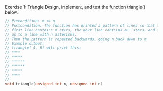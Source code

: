 Exercise 1: Triangle
Design, implement, and test the function triangle() below.

```cpp
// Precondition: m <= n
// Postcondition: The function has printed a pattern of lines so that the
// first line contains m stars, the next line contains m+1 stars, and so on
// up to a line with n asterisks.
// Then the pattern is repeated backwards, going n back down to m.
// Example output:
// triangle( 4, 6) will print this:
// ****
// *****
// ******
// ******
// *****
// ****
//
void triangle(unsigned int m, unsigned int n)
```
